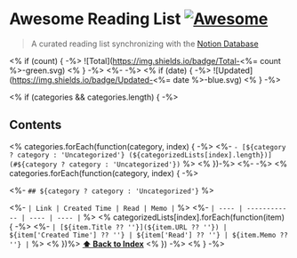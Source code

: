 # Awesome Reading List [![Awesome](https://cdn.rawgit.com/sindresorhus/awesome/d7305f38d29fed78fa85652e3a63e154dd8e8829/media/badge.svg)](https://github.com/sindresorhus/awesome)

> A curated reading list synchronizing with the [Notion Database](https://www.notion.so/younho9/c0d7fc0843e7421a88dd848932b5dbfd?v=42efd3bccce24649b7818b65cd5c1e88)

<% if (count) { -%>
![Total](https://img.shields.io/badge/Total-<%= count %>-green.svg)
<% } -%>
<%- -%>
<% if (date) { -%>
![Updated](https://img.shields.io/badge/Updated-<%= date %>-blue.svg)
<% } -%>

<% if (categories && categories.length) { -%>

## Contents

<% categories.forEach(function(category, index) { -%>
<%- `- [${category ? category : 'Uncategorized'} (${categorizedLists[index].length})](#${category ? category : 'Uncategorized'})` %>
<% })-%>
<%- -%>
<% categories.forEach(function(category, index) { -%>

<%- `## ${category ? category : 'Uncategorized'}` %>

<%- `| Link | Created Time | Read | Memo |` %>
<%- `| ---- | ------------ | ---- | ---- |` %>
<% categorizedLists[index].forEach(function(item) { -%>
<%- `| [${item.Title ?? ''}](${item.URL ?? ''}) | ${item['Created Time'] ?? ''} | ${item['Read'] ?? ''} | ${item.Memo ?? ''} |` %>
<% })%>
**[⬆ Back to Index](#Contents)**
<% }) -%>
<% } -%>
